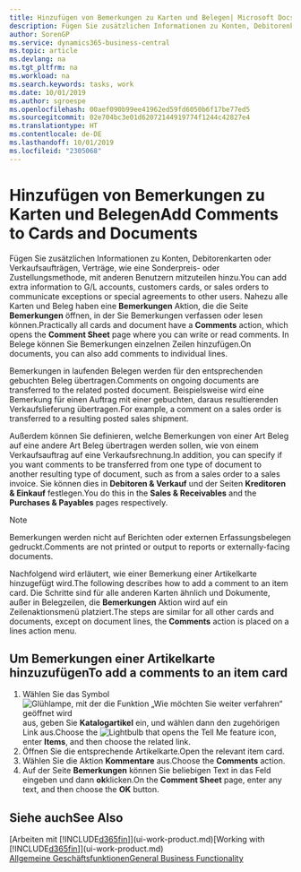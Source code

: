 ```yaml
---
title: Hinzufügen von Bemerkungen zu Karten und Belegen| Microsoft Docs
description: Fügen Sie zusätzlichen Informationen zu Konten, Debitorenkarten oder Verkaufsaufträgen, Verträge, wie eine Sonderpreis- oder Zustellungsmethode, mit anderen Benutzern mitzuteilen hinzu.
author: SorenGP
ms.service: dynamics365-business-central
ms.topic: article
ms.devlang: na
ms.tgt_pltfrm: na
ms.workload: na
ms.search.keywords: tasks, work
ms.date: 10/01/2019
ms.author: sgroespe
ms.openlocfilehash: 00aef090b99ee41962ed59fd6050b6f17be77ed5
ms.sourcegitcommit: 02e704bc3e01d62072144919774f1244c42827e4
ms.translationtype: HT
ms.contentlocale: de-DE
ms.lasthandoff: 10/01/2019
ms.locfileid: "2305068"
---
```

# <a name="add-comments-to-cards-and-documents"></a><span data-ttu-id="067c9-103">Hinzufügen von Bemerkungen zu Karten und Belegen</span><span class="sxs-lookup"><span data-stu-id="067c9-103">Add Comments to Cards and Documents</span></span>
<span data-ttu-id="067c9-104">Fügen Sie zusätzlichen Informationen zu Konten, Debitorenkarten oder Verkaufsaufträgen, Verträge, wie eine Sonderpreis- oder Zustellungsmethode, mit anderen Benutzern mitzuteilen hinzu.</span><span class="sxs-lookup"><span data-stu-id="067c9-104">You can add extra information to G/L accounts, customers cards, or sales orders to communicate exceptions or special agreements to other users.</span></span>
<span data-ttu-id="067c9-105">Nahezu alle Karten und Beleg haben eine **Bemerkungen** Aktion, die die Seite **Bemerkungen** öffnen, in der Sie Bemerkungen verfassen oder lesen können.</span><span class="sxs-lookup"><span data-stu-id="067c9-105">Practically all cards and document have a **Comments** action, which opens the **Comment Sheet** page where you can write or read comments.</span></span> <span data-ttu-id="067c9-106">In Belege können Sie Bemerkungen einzelnen Zeilen hinzufügen.</span><span class="sxs-lookup"><span data-stu-id="067c9-106">On documents, you can also add comments to individual lines.</span></span>

<span data-ttu-id="067c9-107">Bemerkungen in laufenden Belegen werden für den entsprechenden gebuchten Beleg übertragen.</span><span class="sxs-lookup"><span data-stu-id="067c9-107">Comments on ongoing documents are transferred to the related posted document.</span></span> <span data-ttu-id="067c9-108">Beispielsweise wird eine Bemerkung für einen Auftrag mit einer gebuchten, daraus resultierenden Verkaufslieferung übertragen.</span><span class="sxs-lookup"><span data-stu-id="067c9-108">For example, a comment on a sales order is transferred to a resulting posted sales shipment.</span></span>

<span data-ttu-id="067c9-109">Außerdem können Sie definieren, welche Bemerkungen von einer Art Beleg auf eine andere Art Beleg übertragen werden sollen, wie von einem Verkaufsauftrag auf eine Verkaufsrechnung.</span><span class="sxs-lookup"><span data-stu-id="067c9-109">In addition, you can specify if you want comments to be transferred from one type of document to another resulting type of document, such as from a sales order to a sales invoice.</span></span> <span data-ttu-id="067c9-110">Sie können dies in **Debitoren & Verkauf** und der Seiten **Kreditoren & Einkauf** festlegen.</span><span class="sxs-lookup"><span data-stu-id="067c9-110">You do this in the **Sales & Receivables** and the **Purchases & Payables** pages respectively.</span></span>

> [!NOTE]
> <span data-ttu-id="067c9-111">Bemerkungen werden nicht auf Berichten oder externen Erfassungsbelegen gedruckt.</span><span class="sxs-lookup"><span data-stu-id="067c9-111">Comments are not printed or output to reports or externally-facing documents.</span></span>

<span data-ttu-id="067c9-112">Nachfolgend wird erläutert, wie einer Bemerkung einer Artikelkarte hinzugefügt wird.</span><span class="sxs-lookup"><span data-stu-id="067c9-112">The following describes how to add a comment to an item card.</span></span> <span data-ttu-id="067c9-113">Die Schritte sind für alle anderen Karten ähnlich und Dokumente, außer in Belegzeilen, die **Bemerkungen** Aktion wird auf ein Zeilenaktionsmenü platziert.</span><span class="sxs-lookup"><span data-stu-id="067c9-113">The steps are similar for all other cards and documents, except on document lines, the **Comments** action is placed on a lines action menu.</span></span>

## <a name="to-add-a-comments-to-an-item-card"></a><span data-ttu-id="067c9-114">Um Bemerkungen einer Artikelkarte hinzuzufügen</span><span class="sxs-lookup"><span data-stu-id="067c9-114">To add a comments to an item card</span></span>
1. <span data-ttu-id="067c9-115">Wählen Sie das Symbol ![Glühlampe, mit der die Funktion „Wie möchten Sie weiter verfahren“ geöffnet wird](media/ui-search/search_small.png "Wie möchten Sie weiter verfahren?") aus, geben Sie **Katalogartikel** ein, und wählen dann den zugehörigen Link aus.</span><span class="sxs-lookup"><span data-stu-id="067c9-115">Choose the ![Lightbulb that opens the Tell Me feature](media/ui-search/search_small.png "Tell me what you want to do") icon, enter **Items**, and then choose the related link.</span></span>
2. <span data-ttu-id="067c9-116">Öffnen Sie die entsprechende Artikelkarte.</span><span class="sxs-lookup"><span data-stu-id="067c9-116">Open the relevant item card.</span></span>
3. <span data-ttu-id="067c9-117">Wählen Sie die Aktion **Kommentare** aus.</span><span class="sxs-lookup"><span data-stu-id="067c9-117">Choose the **Comments** action.</span></span>
4. <span data-ttu-id="067c9-118">Auf der Seite **Bemerkungen** können Sie beliebigen Text in das Feld eingeben und dann **ok**klicken.</span><span class="sxs-lookup"><span data-stu-id="067c9-118">On the **Comment Sheet** page, enter any text, and then choose the **OK** button.</span></span>

## <a name="see-also"></a><span data-ttu-id="067c9-119">Siehe auch</span><span class="sxs-lookup"><span data-stu-id="067c9-119">See Also</span></span>
<span data-ttu-id="067c9-120">[Arbeiten mit [!INCLUDE[d365fin](includes/d365fin_md.md)]](ui-work-product.md)</span><span class="sxs-lookup"><span data-stu-id="067c9-120">[Working with [!INCLUDE[d365fin](includes/d365fin_md.md)]](ui-work-product.md)</span></span>  
[<span data-ttu-id="067c9-121">Allgemeine Geschäftsfunktionen</span><span class="sxs-lookup"><span data-stu-id="067c9-121">General Business Functionality</span></span>](ui-across-business-areas.md)
